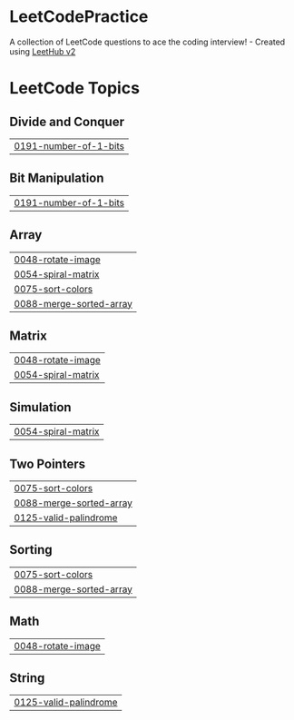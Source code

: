 # LeetCodePractice
A collection of LeetCode questions to ace the coding interview! - Created using [LeetHub v2](https://github.com/arunbhardwaj/LeetHub-2.0)

<!---LeetCode Topics Start-->
# LeetCode Topics
## Divide and Conquer
|  |
| ------- |
| [0191-number-of-1-bits](https://github.com/syedaaqib25/LeetCodePractice/tree/master/0191-number-of-1-bits) |
## Bit Manipulation
|  |
| ------- |
| [0191-number-of-1-bits](https://github.com/syedaaqib25/LeetCodePractice/tree/master/0191-number-of-1-bits) |
## Array
|  |
| ------- |
| [0048-rotate-image](https://github.com/syedaaqib25/LeetCodePractice/tree/master/0048-rotate-image) |
| [0054-spiral-matrix](https://github.com/syedaaqib25/LeetCodePractice/tree/master/0054-spiral-matrix) |
| [0075-sort-colors](https://github.com/syedaaqib25/LeetCodePractice/tree/master/0075-sort-colors) |
| [0088-merge-sorted-array](https://github.com/syedaaqib25/LeetCodePractice/tree/master/0088-merge-sorted-array) |
## Matrix
|  |
| ------- |
| [0048-rotate-image](https://github.com/syedaaqib25/LeetCodePractice/tree/master/0048-rotate-image) |
| [0054-spiral-matrix](https://github.com/syedaaqib25/LeetCodePractice/tree/master/0054-spiral-matrix) |
## Simulation
|  |
| ------- |
| [0054-spiral-matrix](https://github.com/syedaaqib25/LeetCodePractice/tree/master/0054-spiral-matrix) |
## Two Pointers
|  |
| ------- |
| [0075-sort-colors](https://github.com/syedaaqib25/LeetCodePractice/tree/master/0075-sort-colors) |
| [0088-merge-sorted-array](https://github.com/syedaaqib25/LeetCodePractice/tree/master/0088-merge-sorted-array) |
| [0125-valid-palindrome](https://github.com/syedaaqib25/LeetCodePractice/tree/master/0125-valid-palindrome) |
## Sorting
|  |
| ------- |
| [0075-sort-colors](https://github.com/syedaaqib25/LeetCodePractice/tree/master/0075-sort-colors) |
| [0088-merge-sorted-array](https://github.com/syedaaqib25/LeetCodePractice/tree/master/0088-merge-sorted-array) |
## Math
|  |
| ------- |
| [0048-rotate-image](https://github.com/syedaaqib25/LeetCodePractice/tree/master/0048-rotate-image) |
## String
|  |
| ------- |
| [0125-valid-palindrome](https://github.com/syedaaqib25/LeetCodePractice/tree/master/0125-valid-palindrome) |
<!---LeetCode Topics End-->